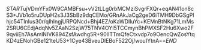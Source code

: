 $START$ujVDmYFx0W9CAMBFsu+vV2tLLg0rbMCMziSvgrFXQr+eqAN41on8cS3+JVb1o5ruDUpH2s3J3SbBz9dqCEMo/GRnAkJaCg2geD6iTMH9DbGSgPlhjc54TInlus30r/qIhIngjURPQNcd+Bhj4EZ/oKaWDIluYc+KEMnBtNKg71LmMs2SRU6CEdjAdqNv5ZAaN2SzjW75TNV4OYI5TCCmynBhPMXSF2Hu6Xwo2F9qviiEh7AsAmlNIVK894ZsfAwdhg5R+90IITTmQfeCtxvdp7o9OencQwZosYtqKD4zENohGBe121teU53+1Cye43BveuDIEBoF522Oj/wouIYtnA==$END$